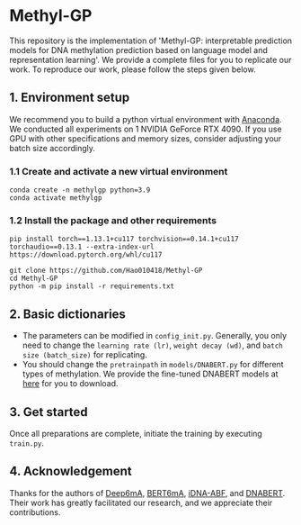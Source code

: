 # Methyl-GP
This repository is the implementation of 'Methyl-GP: interpretable prediction models for DNA methylation prediction based on language model and representation learning'. We provide a complete files for you to replicate our work. To reproduce our work, please follow the steps given below.
## 1. Environment setup
We recommend you to build a python virtual environment with [Anaconda](https://docs.anaconda.com/anaconda/install/). We conducted all experiments on 1 NVIDIA GeForce RTX 4090. If you use GPU with other specifications and memory sizes, consider adjusting your batch size accordingly.
### 1.1 Create and activate a new virtual environment
    conda create -n methylgp python=3.9
    conda activate methylgp
### 1.2 Install the package and other requirements
    pip install torch==1.13.1+cu117 torchvision==0.14.1+cu117 torchaudio==0.13.1 --extra-index-url https://download.pytorch.org/whl/cu117

    git clone https://github.com/Hao010418/Methyl-GP
    cd Methyl-GP
    python -m pip install -r requirements.txt
## 2. Basic dictionaries
* The parameters can be modified in `config_init.py`. Generally, you only need to change the `learning rate (lr)`, `weight decay (wd)`, and `batch size (batch_size)` for replicating. 
* You should change the `pretrainpath` in `models/DNABERT.py` for different types of methylation. We provide the fine-tuned DNABERT models at [here]() for you to download.
## 3. Get started
Once all preparations are complete, initiate the training by executing `train.py`.
## 4. Acknowledgement
Thanks for the authors of [Deep6mA](https://journals.plos.org/ploscompbiol/article?id=10.1371/journal.pcbi.1008767), [BERT6mA](https://academic.oup.com/bib/article/23/2/bbac053/6539171?login=false), [iDNA-ABF](https://link.springer.com/article/10.1186/s13059-022-02780-1), and [DNABERT](https://academic.oup.com/bioinformatics/article/37/15/2112/6128680?login=false). Their work has greatly facilitated our research, and we appreciate their contributions.

